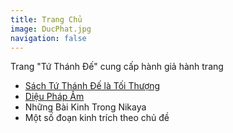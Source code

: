 ```yaml
---
title: Trang Chủ
image: DucPhat.jpg
navigation: false
---
```

Trang "Tứ Thánh Đế" cung cấp hành giả hành trang

*  [Sách Tứ Thánh Đế là Tối Thượng](/sach4td)
*  [Diệu Pháp Âm](/dpa)
*  Những Bài Kinh Trong Nikaya
*  Một số đoạn kinh trích theo chủ đề

